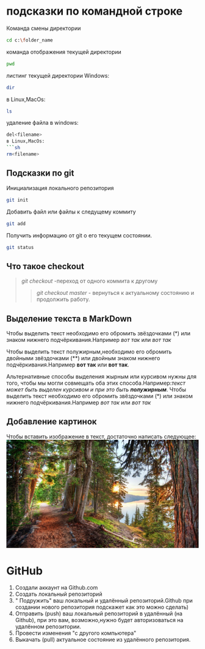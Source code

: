 # подсказки по командной строке

Команда смены директории
```sh
cd c:\folder_name
```
 
 команда отображения текущей директории
 ```sh
 pwd
 ```

 листинг текущей директории Windows:
 ```sh
 dir
 ```
  в Linux,MacOs:
 ```sh
 ls
 ```

 удаление файла в windows:
 ```sh
 del<filename>
 в Linux,MacOs:
 ```sh
 rm<filename>
 ```
 ## Подсказки по git
  Инициализация локального репозитория
  ```sh
  git init
  ```
Добавить файл или файлы к следущему коммиту
```sh
git add
```
Получить информацию от git о его текущем состоянии.
``` sh
git status
```
## Что такое checkout
> *git checkout* -переход от одного коммита к другому
>>*git checkout master* - вернуться к актуальному состоянию и продолжить работу.
## Выделение текста в MarkDown
Чтобы выделить текст необходимо его обромить звёздочками (*) или знаком нижнего подчёркивания.Например *вот так* или _вот так_ 

Чтобы выделить текст полужирным,необходимо его обромить двойными звёздочками (**) или двойным знаком нижнего подчёркивания.Например **вот так** или __вот так__.

Альтернативные способы выделения жырным или курсивом нужны для того, чтобы мы могли совмещать оба этих способа.Например:_текст может быть выделен курсивом и при это быть **полужирным**_.
Чтобы выделить текст необходимо его обромить звёздочками (*) или знаком нижнего подчёркивания.Например *вот так* или _вот так_ 


## Добавление картинок
Чтобы вставить изображение в текст, достаточно написать следующее:![Это лес](Лес.jpg)


# GitHub
1. Создали аккаунт на Github.com
2. Создать локальный репозиторий
3. " Подружить" ваш локальный и удалённый репозиторий.Github при создании нового репозитория подскажет как это можно сделать)
4. Отправить (push) ваш локальный репозиторий в удалённый (на Github), при это вам, возможно,нужно будет авторизоваться на удалённом репозитории.
5. Провести изменения "с другого компьютера"
6. Выкачать (pull) актуальное состояние из удалённого репозитория. 